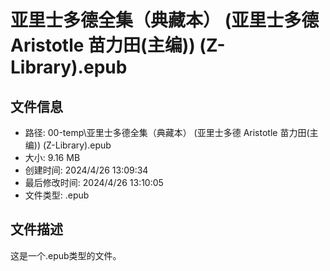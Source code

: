 ﻿# 亚里士多德全集（典藏本） (亚里士多德 Aristotle 苗力田(主编)) (Z-Library).epub

## 文件信息
- 路径: 00-temp\亚里士多德全集（典藏本） (亚里士多德 Aristotle 苗力田(主编)) (Z-Library).epub
- 大小: 9.16 MB
- 创建时间: 2024/4/26 13:09:34
- 最后修改时间: 2024/4/26 13:10:05
- 文件类型: .epub

## 文件描述
这是一个.epub类型的文件。

